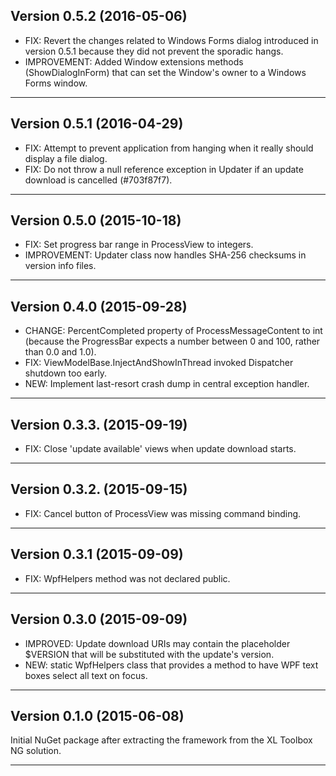 Version 0.5.2 (2016-05-06)
------------------------------------------------------------------------

- FIX: Revert the changes related to Windows Forms dialog introduced in version 0.5.1 because they did not prevent the sporadic hangs.
- IMPROVEMENT: Added Window extensions methods (ShowDialogInForm) that can set the Window's owner to a Windows Forms window.

* * * * * * * * * * * * * * * * * * * * * * * * * * * * * * * * * * * * 


Version 0.5.1 (2016-04-29)
------------------------------------------------------------------------

- FIX: Attempt to prevent application from hanging when it really should display a file dialog.
- FIX: Do not throw a null reference exception in Updater if an update download is cancelled (#703f87f7).

* * * * * * * * * * * * * * * * * * * * * * * * * * * * * * * * * * * * 


Version 0.5.0 (2015-10-18)
------------------------------------------------------------------------

- FIX: Set progress bar range in ProcessView to integers.
- IMPROVEMENT: Updater class now handles SHA-256 checksums in version info files.

* * * * * * * * * * * * * * * * * * * * * * * * * * * * * * * * * * * * 


Version 0.4.0 (2015-09-28)
------------------------------------------------------------------------

- CHANGE: PercentCompleted property of ProcessMessageContent to int (because the ProgressBar expects a number between 0 and 100, rather than 0.0 and 1.0).
- FIX: ViewModelBase.InjectAndShowInThread invoked Dispatcher shutdown too early.
- NEW: Implement last-resort crash dump in central exception handler.

* * * * * * * * * * * * * * * * * * * * * * * * * * * * * * * * * * * * 


Version 0.3.3. (2015-09-19)
------------------------------------------------------------------------

- FIX: Close 'update available' views when update download starts.

* * * * * * * * * * * * * * * * * * * * * * * * * * * * * * * * * * * * 


Version 0.3.2. (2015-09-15)
------------------------------------------------------------------------

- FIX: Cancel button of ProcessView was missing command binding.

* * * * * * * * * * * * * * * * * * * * * * * * * * * * * * * * * * * * 


Version 0.3.1 (2015-09-09)
------------------------------------------------------------------------

- FIX: WpfHelpers method was not declared public.

* * * * * * * * * * * * * * * * * * * * * * * * * * * * * * * * * * * * 


Version 0.3.0 (2015-09-09)
------------------------------------------------------------------------

- IMPROVED: Update download URIs may contain the placeholder $VERSION that will be substituted with the update's version.
- NEW: static WpfHelpers class that provides a method to have WPF text boxes select all text on focus.

* * * * * * * * * * * * * * * * * * * * * * * * * * * * * * * * * * * * 





Version 0.1.0 (2015-06-08)
------------------------------------------------------------------------

Initial NuGet package after extracting the framework from the XL Toolbox NG solution.


* * * * * * * * * * * * * * * * * * * * * * * * * * * * * * * * * * * *

